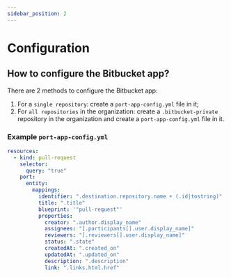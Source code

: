 ```yaml
---
sidebar_position: 2
---
```


# Configuration

## How to configure the Bitbucket app?

There are 2 methods to configure the Bitbucket app:

1. For a `single repository`: create a `port-app-config.yml` file in it;
2. For `all repositories` in the organization: create a `.bitbucket-private` repository in the organization and create a `port-app-config.yml` file in it.

### Example `port-app-config.yml`

```yaml showLineNumbers
resources:
  - kind: pull-request
    selector:
      query: "true"
    port:
      entity:
        mappings:
          identifier: ".destination.repository.name + (.id|tostring)"
          title: ".title"
          blueprint: '"pull-request"'
          properties:
            creator: ".author.display_name"
            assignees: "[.participants[].user.display_name]"
            reviewers: "[.reviewers[].user.display_name]"
            status: ".state"
            createdAt: ".created_on"
            updatedAt: ".updated_on"
            description: ".description"
            link: ".links.html.href"
```
